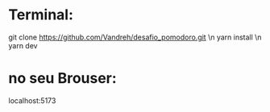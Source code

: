 # Terminal:
  git clone https://github.com/Vandreh/desafio_pomodoro.git
  \n yarn install
  \n yarn dev

# no seu Brouser:
  localhost:5173
